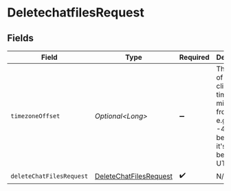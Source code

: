 # DeletechatfilesRequest


## Fields

| Field                                                                                                      | Type                                                                                                       | Required                                                                                                   | Description                                                                                                |
| ---------------------------------------------------------------------------------------------------------- | ---------------------------------------------------------------------------------------------------------- | ---------------------------------------------------------------------------------------------------------- | ---------------------------------------------------------------------------------------------------------- |
| `timezoneOffset`                                                                                           | *Optional\<Long>*                                                                                          | :heavy_minus_sign:                                                                                         | The offset of the client's timezone in minutes from UTC. e.g. PDT is -420 because it's 7 hours behind UTC. |
| `deleteChatFilesRequest`                                                                                   | [DeleteChatFilesRequest](../../models/components/DeleteChatFilesRequest.md)                                | :heavy_check_mark:                                                                                         | N/A                                                                                                        |